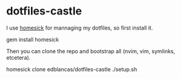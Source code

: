 dotfiles-castle
===============

I use [homesick](https://github.com/technicalpickles/homesick) for mannaging my dotfiles, so first install it.

  gem install homesick
  
Then you can clone the repo and bootstrap all (nvim, vim, symlinks, etcetera).

  homesick clone edblancas/dotfiles-castle
  ./setup.sh
